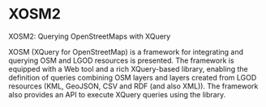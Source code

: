# XOSM2
XOSM2: Querying OpenStreetMaps with XQuery

XOSM (XQuery for OpenStreetMap) is a framework for integrating and querying OSM and LGOD resources is presented. The framework is equipped with a Web tool and a rich XQuery-based library, enabling the definition of queries combining OSM layers and layers created from LGOD resources (KML, GeoJSON, CSV and RDF (and also XML)). The framework also provides an API to execute XQuery queries using the library.
